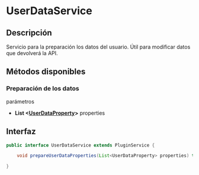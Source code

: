 # UserDataService

## Descripción

Servicio para la preparación los datos del usuario. Útil para modificar datos que devolverá la API.

## Métodos disponibles

### Preparación de los datos

parámetros

- **List <[UserDataProperty](../Models/UserDataProperty.md)>** properties

## Interfaz

```java
public interface UserDataService extends PluginService {

    void prepareUserDataProperties(List<UserDataProperty> properties) throws PluginServiceException;

}
```
